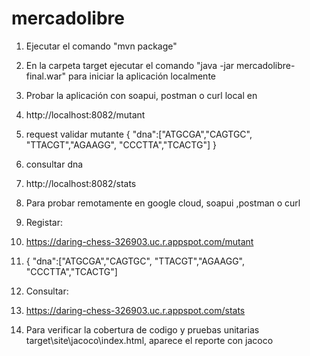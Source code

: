# mercadolibre

1. Ejecutar el comando "mvn package" 
2. En la carpeta target ejecutar el comando "java -jar mercadolibre-final.war" para iniciar la aplicación localmente
3. Probar la aplicación con soapui, postman o curl local en
4. http://localhost:8082/mutant
5. request validar mutante
{
	"dna":["ATGCGA","CAGTGC", "TTACGT","AGAAGG", "CCCTTA","TCACTG"]
}
6. consultar dna
7.  http://localhost:8082/stats
8.  Para probar remotamente en google cloud, soapui ,postman o curl
9.  Registar: 
10.  https://daring-chess-326903.uc.r.appspot.com/mutant
11.  {
	"dna":["ATGCGA","CAGTGC", "TTACGT","AGAAGG", "CCCTTA","TCACTG"]

11.  Consultar:
12.   https://daring-chess-326903.uc.r.appspot.com/stats
13. Para verificar la cobertura de codigo y pruebas unitarias target\site\jacoco\index.html, aparece el reporte con jacoco
